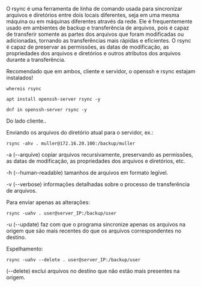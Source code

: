 O rsync é uma ferramenta de linha de comando usada para sincronizar arquivos e diretórios entre dois locais diferentes, seja em uma mesma máquina ou em máquinas diferentes através da rede. Ele é frequentemente usado em ambientes de backup e transferência de arquivos, pois é capaz de transferir somente as partes dos arquivos que foram modificadas ou adicionadas, tornando as transferências mais rápidas e eficientes. O rsync é capaz de preservar as permissões, as datas de modificação, as propriedades dos arquivos e diretórios e outros atributos dos arquivos durante a transferência.

Recomendado que em ambos, cliente e servidor, o openssh e rsync estajam instalados!

    whereis rsync

    apt install openssh-server rsync -y

    dnf in openssh-server rsync -y

Do lado cliente..

Enviando os arquivos do diretório atual para o servidor, ex.:

    rsync -ahv . muller@172.16.20.100:/backup/muller

-a (--arquive) copiar arquivos recursivamente, preservando as permissões, as datas de modificação, as propriedades dos arquivos e diretórios, etc.

-h (--human-readable) tamanhos de arquivos em formato legível.

-v (--verbose) informações detalhadas sobre o processo de transferência de arquivos.

Para enviar apenas as alterações:

    rsync -uahv . user@server_IP:/backup/user

-u (--update) faz com que o programa sincronize apenas os arquivos na origem que são mais recentes do que os arquivos correspondentes no destino.

Espelhamento:

    rsync -uahv --delete . user@server_IP:/backup/user

(--delete) exclui arquivos no destino que não estão mais presentes na origem.